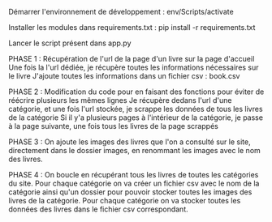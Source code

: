 Démarrer l'environnement de développement  : 
env/Scripts/activate

Installer les modules dans requirements.txt : 
pip install -r requirements.txt

Lancer le script présent dans app.py


PHASE 1 : 
Récupération de l'url de la page d'un livre sur la page d'accueil
Une fois la l'url dédiée, je récupère toutes les informations nécessaires sur le livre
J'ajoute toutes les informations dans un fichier csv : book.csv

PHASE 2 : 
Modification du code pour en faisant des fonctions pour éviter de réécrire plusieurs les mêmes lignes
Je récupère dedans l'url d'une catégorie, et une fois l'url stockée, je scrappe les données de tous les livres de la catégorie
Si il y'a plusieurs pages à l'intérieur de la catégorie, je passe à la page suivante, une fois tous les livres de la page scrappés

PHASE 3 : 
On ajoute les images des livres que l'on a consulté sur le site, directement dans le dossier images, en renommant les images avec le nom 
des livres.

PHASE 4 : 
On boucle en récupérant tous les livres de toutes les catégories du site. 
Pour chaque catégorie on va créer un fichier csv avec le nom de la catégorie ainsi qu'un dossier pour pouvoir stocker toutes les images des livres
de la catégorie.
Pour chaque catégorie on va stocker toutes les données des livres dans le fichier csv correspondant. 